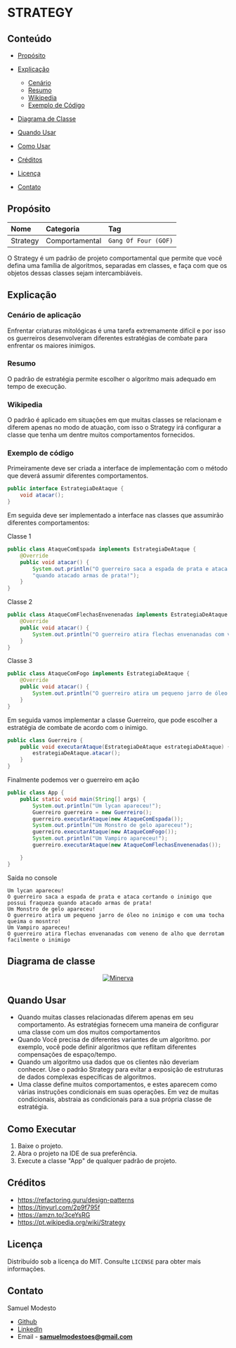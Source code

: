 <br />
<p >
  <h1> STRATEGY</h1>
  
</p>


<!-- TABLE OF CONTENTS -->

## Conteúdo

- [Propósito](#Propósito)
- [Explicação](#Explicação)
  - [Cenário](#Cenário-De-Aplicação)
  - [Resumo](#Resumo)
  - [Wikipedia](#Wikipedia)
  - [Exemplo de Código](#Exemplo-de-código)
- [Diagrama de Classe](#Diagrama-de-Classe)

- [Quando Usar](#Quando-Usar)
- [Como Usar](#Como-Usar)
- [Créditos](#Créditos)
- [Licença](#Licença)
- [Contato](#Contato)

## Propósito
|  Nome           | Categoria    | Tag        |  
| :-------------  | :----------- | :--------- |
| Strategy      |  Comportamental | `Gang Of Four (GOF)`|


O Strategy é um padrão de projeto comportamental que permite que você defina uma família de algoritmos, 
separadas em classes, e faça com que os objetos dessas classes sejam intercambiáveis.

## Explicação

### Cenário de aplicação
Enfrentar criaturas mitológicas é uma tarefa extremamente difícil e por isso os guerreiros desenvolveram diferentes estratégias de combate para enfrentar
os maiores inimigos.

### Resumo
O padrão de estratégia permite escolher o algoritmo mais adequado em tempo de execução.

### Wikipedia
O padrão é aplicado em situações em que muitas classes se relacionam e diferem apenas no modo de atuação, com isso o Strategy irá configurar a classe que tenha um dentre muitos comportamentos fornecidos.

### Exemplo de código
Primeiramente deve ser criada a interface de implementação com o método que deverá assumir diferentes comportamentos.
```java 
public interface EstrategiaDeAtaque {
    void atacar();
}
```
Em seguida deve ser implementado a interface nas classes que assumirão diferentes comportamentos:

Classe 1
```java 
public class AtaqueComEspada implements EstrategiaDeAtaque {
    @Override
    public void atacar() {
        System.out.println("O guerreiro saca a espada de prata e ataca cortando o inimigo que possui fraqueza " +
        "quando atacado armas de prata!");
    }
}
```
Classe 2
```java 
public class AtaqueComFlechasEnvenenadas implements EstrategiaDeAtaque {
    @Override
    public void atacar() {
        System.out.println("O guerreiro atira flechas envenanadas com veneno de alho que derrotam facilmente o inimigo");
    }
}
```
Classe 3
```java 
public class AtaqueComFogo implements EstrategiaDeAtaque {
    @Override
    public void atacar() {
        System.out.println("O guerreiro atira um pequeno jarro de óleo no inimigo e com uma tocha queima o monstro!");
    }
}
```
Em seguida vamos implementar a classe Guerreiro, que pode escolher a estratégia de combate de acordo com o inimigo.
```java
public class Guerreiro {
    public void executarAtaque(EstrategiaDeAtaque estrategiaDeAtaque) {
        estrategiaDeAtaque.atacar();
    }
}
```
Finalmente podemos ver o guerreiro em ação

```java
public class App {
    public static void main(String[] args) {
        System.out.println("Um lycan apareceu!");
        Guerreiro guerreiro = new Guerreiro();
        guerreiro.executarAtaque(new AtaqueComEspada());
        System.out.println("Um Monstro de gelo apareceu!");
        guerreiro.executarAtaque(new AtaqueComFogo());
        System.out.println("Um Vampiro apareceu!");
        guerreiro.executarAtaque(new AtaqueComFlechasEnvenenadas()); 

    }
}
```

Saída no console
```
Um lycan apareceu!
O guerreiro saca a espada de prata e ataca cortando o inimigo que possui fraqueza quando atacado armas de prata!
Um Monstro de gelo apareceu!
O guerreiro atira um pequeno jarro de óleo no inimigo e com uma tocha queima o mosntro!
Um Vampiro apareceu!
O guerreiro atira flechas envenanadas com veneno de alho que derrotam facilmente o inimigo
```
## Diagrama de classe

<p align="center">
  <a href="https://github.com/SamuelModesto">
      <img alt="Minerva" src="https://github.com/SamuelModesto/Imagens/blob/master/Imagens%20Minerva/strategy.png" />
  </a>
</p>


## Quando Usar
- Quando muitas classes relacionadas diferem apenas em seu comportamento. As estratégias fornecem uma maneira de configurar uma classe com um dos muitos comportamentos
- Quando Você precisa de diferentes variantes de um algoritmo. por exemplo, você pode definir algoritmos que reflitam diferentes compensações de espaço/tempo.
- Quando um algoritmo usa dados que os clientes não deveriam conhecer. Use o padrão Strategy para evitar a exposição de estruturas de dados complexas específicas de algoritmos.
- Uma classe define muitos comportamentos, e estes aparecem como várias instruções condicionais em suas operações. Em vez de muitas condicionais, abstraia as   condicionais para a sua própria classe de estratégia.

## Como Executar
 1. Baixe o projeto.
 2. Abra o projeto na IDE de sua preferência.
 3. Execute a classe "App" de qualquer padrão de projeto.

## Créditos
- https://refactoring.guru/design-patterns
- https://tinyurl.com/2p9f795f
- https://amzn.to/3ceYsRG
- https://pt.wikipedia.org/wiki/Strategy
## Licença

Distribuído sob a licença do MIT. Consulte `LICENSE` para obter mais informações.

## Contato
Samuel Modesto 
- [Github](https://github.com/SamuelModesto) 
- [LinkedIn](https://www.linkedin.com/in/samuelmodesto)
- Email - **samuelmodestoes@gmail.com**
